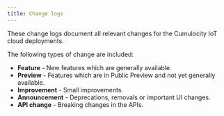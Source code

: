 ```yaml
---
title: Change logs
---
```


These change logs document all relevant changes for the Cumulocity IoT cloud deployments.

The following types of change are included:

- **Feature** - New features which are generally available.
- **Preview** - Features which are in Public Preview and not yet generally available.
- **Improvement** - Small improvements.
- **Announcement** - Deprecations, removals or important UI changes.
- **API change** - Breaking changes in the APIs.
